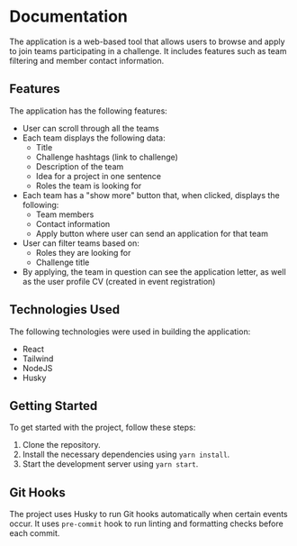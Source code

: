 # Documentation

The application is a web-based tool that allows users to browse and apply to join teams participating in a challenge. It includes features such as team filtering and member contact information.

## Features

The application has the following features:

- User can scroll through all the teams
- Each team displays the following data:
  - Title
  - Challenge hashtags (link to challenge)
  - Description of the team
  - Idea for a project in one sentence
  - Roles the team is looking for
- Each team has a "show more" button that, when clicked, displays the following:
  - Team members
  - Contact information
  - Apply button where user can send an application for that team
- User can filter teams based on:
  - Roles they are looking for
  - Challenge title
- By applying, the team in question can see the application letter, as well as the user profile CV (created in event registration)

## Technologies Used

The following technologies were used in building the application:

- React
- Tailwind
- NodeJS
- Husky

## Getting Started

To get started with the project, follow these steps:

1. Clone the repository.
2. Install the necessary dependencies using `yarn install`.
3. Start the development server using `yarn start`.

## Git Hooks

The project uses Husky to run Git hooks automatically when certain events occur. It uses `pre-commit` hook to run linting and formatting checks before each commit.